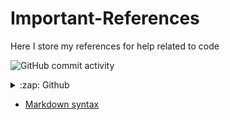# Important-References
Here I store my references for help related to code

![GitHub commit activity](https://img.shields.io/github/commit-activity/w/r-a-j/Important-References)

<details>
  <summary>:zap: Github </summary>
 
<!--START_SECTION:activity-->
- For github badges [https://shields.io/](https://shields.io/)
<!--END_SECTION:activity-->

</details>

- [Markdown syntax](https://www.markdownguide.org/basic-syntax/)
